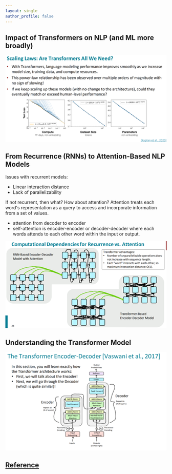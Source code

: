 ```yaml
---
layout: single
author_profile: false
---
```


## Impact of Transformers on NLP (and ML more broadly)
![alt text](https://raw.githubusercontent.com/JingchaoZhang/JingchaoZhang.github.io/master/images/Screenshot%20from%202022-02-01%2021-51-03.png)

## From Recurrence (RNNs) to Attention-Based NLP Models  
Issues with recurrent models:  
- Linear interaction distance
- Lack of parallelizability

If not recurrent, then what? How about attention?
Attention treats each word's representation as a query to access and incorporate information from a set of values. 
- attention from decoder to encoder
- self-attention is encoder-encoder or decoder-decoder where each words attends to each other word within the input or output.  

![alt text](https://raw.githubusercontent.com/JingchaoZhang/JingchaoZhang.github.io/master/images/Screenshot%20from%202022-02-01%2022-09-55.png) 

## Understanding the Transformer Model
![alt text](https://raw.githubusercontent.com/JingchaoZhang/JingchaoZhang.github.io/master/images/Screenshot%20from%202022-02-01%2022-26-46.png)

## [Reference](http://web.stanford.edu/class/cs224n/slides/cs224n-lecture-09-anna-goldie-2022-02-01.pdf)
